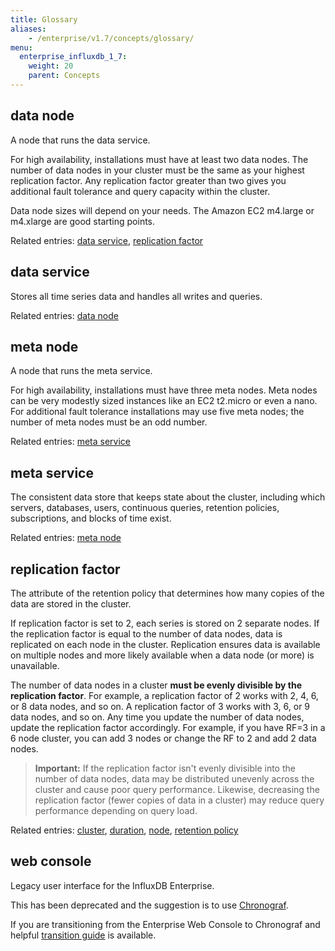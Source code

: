 ```yaml
---
title: Glossary
aliases:
    - /enterprise/v1.7/concepts/glossary/
menu:
  enterprise_influxdb_1_7:
    weight: 20
    parent: Concepts
---
```


## data node

A node that runs the data service.

For high availability, installations must have at least two data nodes.
The number of data nodes in your cluster must be the same as your highest
replication factor.
Any replication factor greater than two gives you additional fault tolerance and
query capacity within the cluster.

Data node sizes will depend on your needs.
The Amazon EC2 m4.large or m4.xlarge are good starting points.

Related entries: [data service](#data-service), [replication factor](#replication-factor)

## data service

Stores all time series data and handles all writes and queries.

Related entries: [data node](#data-node)

## meta node

A node that runs the meta service.

For high availability, installations must have three meta nodes.
Meta nodes can be very modestly sized instances like an EC2 t2.micro or even a
nano.
For additional fault tolerance installations may use five meta nodes; the
number of meta nodes must be an odd number.

Related entries: [meta service](#meta-service)

## meta service

The consistent data store that keeps state about the cluster, including which
servers, databases, users, continuous queries, retention policies, subscriptions,
and blocks of time exist.

Related entries: [meta node](#meta-node)

## replication factor

The attribute of the retention policy that determines how many copies of the
data are stored in the cluster.

If replication factor is set to 2, each series is stored on 2 separate nodes. If the replication factor is equal to the number of data nodes, data is replicated on each node in the cluster.
Replication ensures data is available on multiple nodes and more likely available when a data node (or more) is unavailable.

The number of data nodes in a cluster **must be evenly divisible by the replication factor**. For example, a replication factor of 2 works with 2, 4, 6, or 8 data nodes, and so on. A replication factor of 3 works with 3, 6, or 9 data nodes, and so on. Any time you update the number of data nodes, update the replication factor accordingly. For example, if you have RF=3 in a 6 node cluster, you can add 3 nodes or change the RF to 2 and add 2 data nodes.

> **Important:** If the replication factor isn't evenly divisible into the number of data nodes, data may be distributed unevenly across the cluster and cause poor query performance. Likewise, decreasing the replication factor (fewer copies of data in a cluster) may reduce query performance depending on query load.

Related entries: [cluster](/influxdb/v0.10/concepts/glossary/#cluster), [duration](/influxdb/v1.7/concepts/glossary/#duration), [node](/influxdb/v1.7/concepts/glossary/#node),
[retention policy](/influxdb/v1.7/concepts/glossary/#retention-policy-rp)

## web console

Legacy user interface for the InfluxDB Enterprise.

This has been deprecated and the suggestion is to use [Chronograf](/chronograf/latest/introduction/).

If you are transitioning from the Enterprise Web Console to Chronograf and helpful [transition guide](/chronograf/latest/guides/transition-web-admin-interface/) is available.
